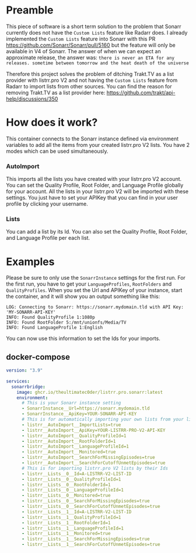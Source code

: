 # Preamble
This piece of software is a short term solution to the problem that Sonarr currently does not have the `Custom Lists` feature like Radarr does. I already implemented the `Custom Lists` feature into Sonarr with this PR https://github.com/Sonarr/Sonarr/pull/5160 but the feature will only be available in V4 of Sonarr. The answer of when we can expect an approximate release, the answer was: `there is never an ETA for any releases. sometime between tomorrow and the heat death of the universe`

Therefore this project solves the problem of ditching Trakt.TV as a list provider with listrr.pro V2 and not having the `Custom Lists` feature from Radarr to import lists from other sources. You can find the reason for removing Trakt.TV as a list provider here: https://github.com/trakt/api-help/discussions/350

# How does it work?
This container connects to the Sonarr instance defined via environment variables to add all the items from your created listrr.pro V2 lists. You have 2 modes which can be used simultaneously.

### AutoImport
This imports all the lists you have created with your listrr.pro V2 account. You can set the Quality Profile, Root Folder, and Language Profile globally for your account. All the lists in your listrr.pro V2 will be imported with these settings. You just have to set your APIKey that you can find in your user profile by clicking your username.

### Lists
You can add a list by its Id. You can also set the Quality Profile, Root Folder, and Language Profile per each list.


# Examples
Please be sure to only use the `SonarrInstance` settings for the first run. For the first run, you have to get your `LanguageProfiles`, `RootFolders` and `QualityProfiles`. When you set the Url and APIKey of your instance, start the container, and it will show you an output something like this:

```
LOG: Connecting to Sonarr: https://sonarr.mydomain.tld with API Key: 'MY-SONARR-API-KEY'
INFO: Found QualityProfile 1:1080p
INFO: Found RootFolder 5:/mnt/unionfs/Media/TV
INFO: Found LanguageProfile 1:English
```

You can now use this information to set the Ids for your imports.

## docker-compose
``` yaml
version: "3.9"
   
services:
  sonarrbridge:
    image: ghcr.io/theultimatec0der/listrr.pro.sonarr:latest
    environment:
      # This is your Sonarr instance setting
      - SonarrInstance__Url=https://sonarr.mydomain.tld
      - SonarrInstance__ApiKey=YOUR-SONARR-API-KEY
      # This is for automatically importing your own lists from your listrr.pro V2 account
      - listrr__AutoImport__ImportLists=true
      - listrr__AutoImport__ApiKey=YOUR-LISTRR-PRO-V2-API-KEY
      - listrr__AutoImport__QualityProfileId=1
      - listrr__AutoImport__RootFolderId=1
      - listrr__AutoImport__LanguageProfileId=1
      - listrr__AutoImport__Monitored=true
      - listrr__AutoImport__SearchForMissingEpisodes=true
      - listrr__AutoImport__SearchForCutoffUnmetEpisodes=true
      # This is for importing listrr.pro V2 lists by their Ids
      - listrr__Lists__0__Id=A-LISTRR-V2-LIST-ID
      - listrr__Lists__0__QualityProfileId=1
      - listrr__Lists__0__RootFolderId=1
      - listrr__Lists__0__LanguageProfileId=1
      - listrr__Lists__0__Monitored=true
      - listrr__Lists__0__SearchForMissingEpisodes=true
      - listrr__Lists__0__SearchForCutoffUnmetEpisodes=true
      - listrr__Lists__1__Id=A-LISTRR-V2-LIST-ID
      - listrr__Lists__1__QualityProfileId=1
      - listrr__Lists__1__RootFolderId=1
      - listrr__Lists__1__LanguageProfileId=1
      - listrr__Lists__1__Monitored=true
      - listrr__Lists__1__SearchForMissingEpisodes=true
      - listrr__Lists__1__SearchForCutoffUnmetEpisodes=true
```
